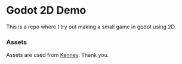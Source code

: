 # Godot 2D Demo

This is a repo where I try out making a small game in godot using 2D.

### Assets

Assets are used from [Kenney](https://kenney.nl/). Thank you.